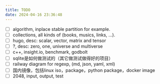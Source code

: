 ```yaml
---
title: TODO
date: 2024-04-16 23:36:48
---
```

- [ ] algorithm, inplace stable partition for example.
- [ ] collections, all kinds of (books, musics, links, ...).
- [ ] hugo, desc: scalar, vector, matrix and tensor
- [ ] ?, desc: zero, one, universe and multiverse
- [ ] c++, insight.io, benchmark, godbolt
- [ ] sqlite是如何做测试的（其它做测试做得好的项目）
- [ ] railway diagram for regexp, (md, json, yaml, xml)
- [ ] 国内镜像，包括linux iso，package，python package，docker image
- [ ] 2048, input, output, test
